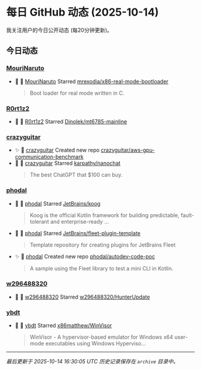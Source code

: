 # 每日 GitHub 动态 (2025-10-14)

我关注用户的今日公开动态 (每20分钟更新)。

## 今日动态

### [MouriNaruto](https://github.com/MouriNaruto)
- 🌟 👤 [MouriNaruto](https://github.com/MouriNaruto) Starred [mrexodia/x86-real-mode-bootloader](https://github.com/mrexodia/x86-real-mode-bootloader)
  > Boot loader for real mode written in C.

### [R0rt1z2](https://github.com/R0rt1z2)
- 🌟 👤 [R0rt1z2](https://github.com/R0rt1z2) Starred [Dinolek/mt6785-mainline](https://github.com/Dinolek/mt6785-mainline)

### [crazyguitar](https://github.com/crazyguitar)
- ✨ 👤 [crazyguitar](https://github.com/crazyguitar) Created new repo [crazyguitar/aws-gpu-communication-benchmark](https://github.com/crazyguitar/aws-gpu-communication-benchmark)
- 🌟 👤 [crazyguitar](https://github.com/crazyguitar) Starred [karpathy/nanochat](https://github.com/karpathy/nanochat)
  > The best ChatGPT that $100 can buy.

### [phodal](https://github.com/phodal)
- 🌟 👤 [phodal](https://github.com/phodal) Starred [JetBrains/koog](https://github.com/JetBrains/koog)
  > Koog is the official Kotlin framework for building predictable, fault-tolerant and enterprise-ready ...
- 🌟 👤 [phodal](https://github.com/phodal) Starred [JetBrains/fleet-plugin-template](https://github.com/JetBrains/fleet-plugin-template)
  > Template repository for creating plugins for JetBrains Fleet
- ✨ 👤 [phodal](https://github.com/phodal) Created new repo [phodal/autodev-code-poc](https://github.com/phodal/autodev-code-poc)
  > A sample using the Fleet library to test a mini CLI in Kotlin.

### [w296488320](https://github.com/w296488320)
- 🌟 👤 [w296488320](https://github.com/w296488320) Starred [w296488320/HunterUpdate](https://github.com/w296488320/HunterUpdate)

### [ybdt](https://github.com/ybdt)
- 🌟 👤 [ybdt](https://github.com/ybdt) Starred [x86matthew/WinVisor](https://github.com/x86matthew/WinVisor)
  > WinVisor - A hypervisor-based emulator for Windows x64 user-mode executables using Windows Hyperviso...


---
*最后更新于 2025-10-14 16:30:05 UTC*
*历史记录保存在 `archive` 目录中。*
